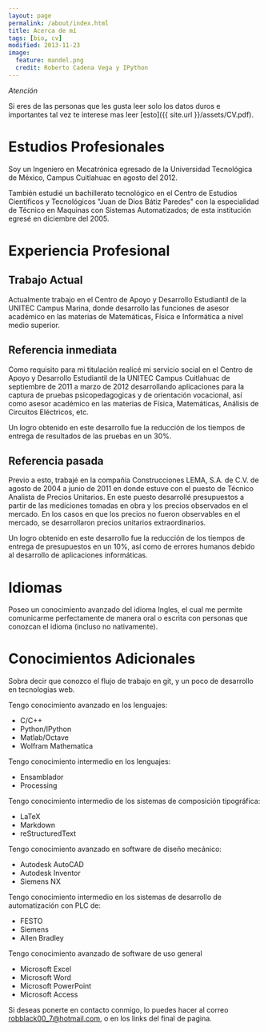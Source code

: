 ```yaml
---
layout: page
permalink: /about/index.html
title: Acerca de mí
tags: [bio, cv]
modified: 2013-11-23
image:
  feature: mandel.png
  credit: Roberto Cadena Vega y IPython
---
```


*Atención* 

Si eres de las personas que les gusta leer solo los datos duros e importantes tal vez te interese mas leer [esto]({{ site.url }}/assets/CV.pdf).

# Estudios Profesionales

Soy un Ingeniero en Mecatrónica egresado de la Universidad Tecnológica de México, Campus Cuitlahuac en agosto del 2012.

También estudié un bachillerato tecnológico en el Centro de Estudios Científicos y Tecnológicos "Juan de Dios Bátiz Paredes" con la especialidad de Técnico en Maquinas con Sistemas Automatizados; de esta institución egresé en diciembre del 2005.
    
# Experiencia Profesional

## Trabajo Actual

Actualmente trabajo en el Centro de Apoyo y Desarrollo Estudiantil de la UNITEC Campus Marina, donde desarrollo las funciones de asesor académico en las materias de Matemáticas, Física e Informática a nivel medio superior.

## Referencia inmediata

Como requisito para mi titulación realicé mi servicio social en el Centro de Apoyo y Desarrollo Estudiantil de la UNITEC Campus Cuitlahuac de septiembre de 2011 a marzo de 2012 desarrollando aplicaciones para la captura de pruebas psicopedagogicas y de orientación vocacional, así como asesor académico en las materias de Física, Matemáticas, Análisis de Circuitos Eléctricos, etc.

Un logro obtenido en este desarrollo fue la reducción de los tiempos de entrega de resultados de las pruebas en un 30%.

## Referencia pasada

Previo a esto, trabajé en la compañía Construcciones LEMA, S.A. de C.V. de agosto de 2004 a junio de 2011 en donde estuve con el puesto de Técnico Analista de Precios Unitarios. En este puesto desarrollé presupuestos a partir de las mediciones tomadas en obra y los precios observados en el mercado. En los casos en que los precios no fueron observables en el mercado, se desarrollaron precios unitarios extraordinarios.

Un logro obtenido en este desarrollo fue la reducción de los tiempos de entrega de presupuestos en un 10%, así como de errores humanos debido al desarrollo de aplicaciones informáticas.

# Idiomas

Poseo un conocimiento avanzado del idioma Ingles, el cual me permite comunicarme perfectamente de manera oral o escrita con personas que conozcan el idioma (incluso no nativamente).

# Conocimientos Adicionales

Sobra decir que conozco el flujo de trabajo en git, y un poco de desarrollo en tecnologias web.

Tengo conocimiento avanzado en los lenguajes:

* C/C++
* Python/IPython
* Matlab/Octave
* Wolfram Mathematica

Tengo conocimiento intermedio en los lenguajes:

* Ensamblador
* Processing

Tengo conocimiento intermedio de los sistemas de composición tipográfica:

* LaTeX
* Markdown
* reStructuredText

Tengo conocimiento avanzado en software de diseño mecánico:

* Autodesk AutoCAD
* Autodesk Inventor
* Siemens NX

Tengo conocimiento intermedio en los sistemas de desarrollo de automatización con PLC de:

* FESTO
* Siemens
* Allen Bradley

Tengo conocimiento avanzado de software de uso general 

* Microsoft Excel
* Microsoft Word
* Microsoft PowerPoint
* Microsoft Access

Si deseas ponerte en contacto conmigo, lo puedes hacer al correo [robblack00_7@hotmail.com](mailto:robblack00_7@hotmail.com), o en los links del final de pagina.